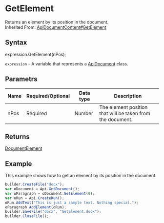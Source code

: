 # GetElement

Returns an element by its position in the document.<br>Inherited From: [ApiDocumentContent#GetElement](../../ApiDocumentContent/Methods/GetElement.md)

## Syntax

expression.GetElement(nPos);

`expression` - A variable that represents a [ApiDocument](../ApiDocument.md) class.

## Parametrs

| **Name** | **Required/Optional** | **Data type** | **Description** |
| ------------- | ------------- | ------------- | ------------- |
| nPos | Required | Number | The element position that will be taken from the document. |

## Returns

[DocumentElement](../../../Enumerations/DocumentElement.md)

## Example

This example shows how to get an element by its position in the document.

```javascript
builder.CreateFile("docx");
var oDocument = Api.GetDocument();
var oParagraph = oDocument.GetElement(0);
var oRun = Api.CreateRun();
oRun.AddText("This is just a sample text. Nothing special.");
oParagraph.AddElement(oRun);
builder.SaveFile("docx", "GetElement.docx");
builder.CloseFile();
```